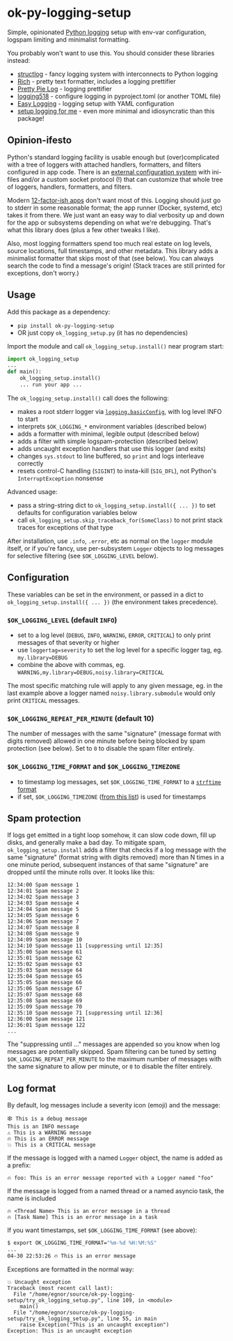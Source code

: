 # ok-py-logging-setup

Simple, opinionated [Python logging](https://docs.python.org/3/library/logging.html) setup with env-var configuration, logspam limiting and minimalist formatting.

You probably won't want to use this. You should consider these libraries instead:
- [structlog](https://www.structlog.org/) - fancy logging system with interconnects to Python logging
- [Rich](https://github.com/Textualize/rich#readme) - pretty text formatter, includes a logging prettifier
- [Pretty Pie Log](https://github.com/chanpreet3000/pretty-pie-log) - logging prettifier
- [logging518](https://github.com/mharrisb1/logging518) - configure logging in pyproject.toml (or another TOML file)
- [Easy Logging](https://github.com/Kiennguyen08/easy-logging-setup) - logging setup with YAML configuration
- [setup logging for me](https://github.com/jmansilla/setup_logging_for_me) - even more minimal and idiosyncratic than this package!

## Opinion-ifesto

Python's standard logging facility is usable enough but (over)complicated with a tree of loggers with attached handlers, formatters, and filters configured in app code. There is an [external configuration system](https://docs.python.org/latest/library/logging.config.html) with ini-files and/or a custom socket protocol (!) that can customize that whole tree of loggers, handlers, formatters, and filters.

Modern [12-factor-ish apps](https://12factor.net/) don't want most of this. Logging should just go to stderr in some reasonable format; the app runner (Docker, systemd, etc) takes it from there. We just want an easy way to dial verbosity up and down for the app or subsystems depending on what we're debugging. That's what this library does (plus a few other tweaks I like).

Also, most logging formatters spend too much real estate on log levels, source locations, full timestamps, and other metadata. This library adds a minimalist formatter that skips most of that (see below). You can always search the code to find a message's origin! (Stack traces are still printed for exceptions, don't worry.)

## Usage

Add this package as a dependency:
- `pip install ok-py-logging-setup`
- OR just copy `ok_logging_setup.py` (it has no dependencies)

Import the module and call `ok_logging_setup.install()` near program start:
```python
import ok_logging_setup
...
def main():
    ok_logging_setup.install()
    ... run your app ...
```

The `ok_logging_setup.install()` call does the following:
- makes a root stderr logger via [`logging.basicConfig`](https://docs.python.org/3/library/logging.html#logging.basicConfig), with log level INFO to start
- interprets `$OK_LOGGING_*` environment variables (described below)
- adds a formatter with minimal, legible output (described below)
- adds a filter with simple logspam-protection (described below)
- adds uncaught exception handlers that use this logger (and exits)
- changes `sys.stdout` to line buffered, so `print` and logs interleave correctly
- resets control-C handling (`SIGINT`) to insta-kill (`SIG_DFL`), not Python's `InterruptException` nonsense

Advanced usage:
- pass a string-string dict to `ok_logging_setup.install({ ... })` to set defaults for configuration variables below
- call `ok_logging_setup.skip_traceback_for(SomeClass)` to not print stack traces for exceptions of that type

After installation, use `.info`, `.error`, etc as normal on the `logger` module itself, or if you're fancy, use per-subsystem `Logger` objects to log messages for selective filtering (see `$OK_LOGGING_LEVEL` below).

## Configuration

These variables can be set in the environment, or passed in a dict to `ok_logging_setup.install({ ... })` (the environment takes precedence).

### `$OK_LOGGING_LEVEL` (default `INFO`)

- set to a log level (`DEBUG`, `INFO`, `WARNING`, `ERROR`, `CRITICAL`) to only print messages of that severity or higher
- use `loggertag=severity` to set the log level for a specific logger tag, eg. `my.library=DEBUG`
- combine the above with commas, eg. `WARNING,my.library=DEBUG,noisy.library=CRITICAL`

The most specific matching rule will apply to any given message, eg. in the last example above a logger named `noisy.library.submodule` would only print `CRITICAL` messages.

### `$OK_LOGGING_REPEAT_PER_MINUTE` (default 10)

The number of messages with the same "signature" (message format with digits removed) allowed in one minute before being blocked by spam protection (see below). Set to `0` to disable the spam filter entirely.

### `$OK_LOGGING_TIME_FORMAT` and `$OK_LOGGING_TIMEZONE`

- to timestamp log messages, set `$OK_LOGGING_TIME_FORMAT` to a [`strftime` format](https://docs.python.org/3/library/datetime.html#format-codes)
- if set, `$OK_LOGGING_TIMEZONE` ([from this list](https://en.wikipedia.org/wiki/List_of_tz_database_time_zones)) is used for timestamps

## Spam protection

If logs get emitted in a tight loop somehow, it can slow code down, fill up disks, and generally make a bad day. To mitigate spam, `ok_logging_setup.install` adds a filter that checks if a log message with the same "signature" (format string with digits removed) more than N times in a one minute period, subsequent instances of that same "signature" are dropped until the minute rolls over. It looks like this:

```
12:34:00 Spam message 1
12:34:01 Spam message 2
12:34:02 Spam message 3
12:34:03 Spam message 4
12:34:04 Spam message 5
12:34:05 Spam message 6
12:34:06 Spam message 7
12:34:07 Spam message 8
12:34:08 Spam message 9
12:34:09 Spam message 10
12:34:10 Spam message 11 [suppressing until 12:35]
12:35:00 Spam message 61
12:35:01 Spam message 62
12:35:02 Spam message 63
12:35:03 Spam message 64
12:35:04 Spam message 65
12:35:05 Spam message 66
12:35:06 Spam message 67
12:35:07 Spam message 68
12:35:08 Spam message 69
12:35:09 Spam message 70
12:35:10 Spam message 71 [suppressing until 12:36]
12:36:00 Spam message 121
12:36:01 Spam message 122
...
```

The "suppressing until ..." messages are appended so you know when log messages are potentially skipped. Spam filtering can be tuned by setting `$OK_LOGGING_REPEAT_PER_MINUTE` to the maximum number of messages with the same signature to allow per minute, or `0` to disable the filter entirely.

## Log format

By default, log messages include a severity icon (emoji) and the message:
```
🕸 This is a debug message
This is an INFO message
⚠️ This is a WARNING message    
🔥 This is an ERROR message
💥 This is a CRITICAL message
```

If the message is logged with a named `Logger` object, the name is added as a prefix:
```
🔥 foo: This is an error message reported with a Logger named "foo"
```

If the message is logged from a named thread or a named asyncio task, the name is included
```
🔥 <Thread Name> This is an error message in a thread
🔥 [Task Name] This is an error message in a task
```

If you want timestamps, set `$OK_LOGGING_TIME_FORMAT` (see above):
```bash
$ export OK_LOGGING_TIME_FORMAT="%m-%d %H:%M:%S"
...
04-30 22:53:26 🔥 This is an error message
```

Exceptions are formatted in the normal way:
```
💥 Uncaught exception
Traceback (most recent call last):
  File "/home/egnor/source/ok-py-logging-setup/try_ok_logging_setup.py", line 109, in <module>
    main()
  File "/home/egnor/source/ok-py-logging-setup/try_ok_logging_setup.py", line 55, in main
    raise Exception("This is an uncaught exception")
Exception: This is an uncaught exception
```
